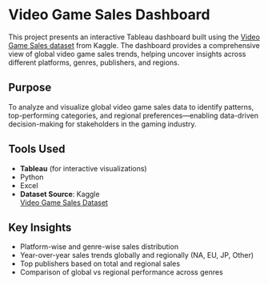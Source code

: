 # Video Game Sales Dashboard

This project presents an interactive Tableau dashboard built using the [Video Game Sales dataset](https://www.kaggle.com/datasets/gregorut/videogamesales/data) from Kaggle. The dashboard provides a comprehensive view of global video game sales trends, helping uncover insights across different platforms, genres, publishers, and regions.

## Purpose

To analyze and visualize global video game sales data to identify patterns, top-performing categories, and regional preferences—enabling data-driven decision-making for stakeholders in the gaming industry.

## Tools Used

- **Tableau** (for interactive visualizations)
- Python
- Excel
- **Dataset Source**: Kaggle  
  [Video Game Sales Dataset](https://www.kaggle.com/datasets/gregorut/videogamesales/data)

## Key Insights

- Platform-wise and genre-wise sales distribution
- Year-over-year sales trends globally and regionally (NA, EU, JP, Other)
- Top publishers based on total and regional sales
- Comparison of global vs regional performance across genres
